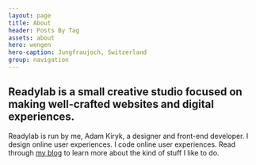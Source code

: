 ```yaml
---
layout: page
title: About
header: Posts By Tag
assets: about
hero: wengen
hero-caption: Jungfraujoch, Switzerland
group: navigation
---
```

<h2 class="no-margin-top">Readylab is a small creative studio focused on making well-crafted websites and digital experiences.</h2>

Readylab is run by me, Adam Kiryk, a designer and front-end developer. I design online user experiences. I code online user experiences. Read through [my blog](/) to learn more about the kind of stuff I like to do.
